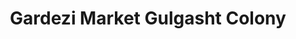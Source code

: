 ---
title: "Gardezi Market Gulgasht Colony"
url: /mltn/gardezi-market-gulgasht-colony/
shop: Allgemein
---